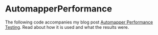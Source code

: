 # AutomapperPerformance

The following code accompanies my blog post [Automapper Performance Testing](https://www.endyourif.com/automapper-performance-testing/). 
Read about how it is used and what the results were.
